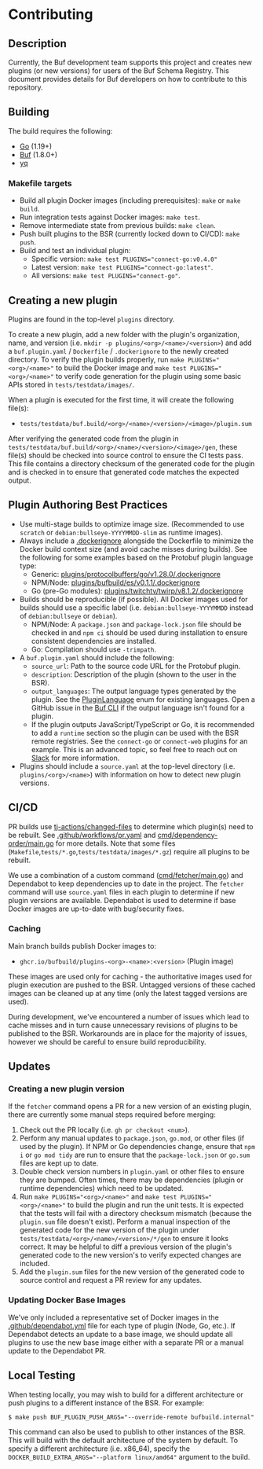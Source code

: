 # Contributing

## Description

Currently, the Buf development team supports this project and creates new plugins (or new versions) for users of the Buf Schema Registry.
This document provides details for Buf developers on how to contribute to this repository.

## Building

The build requires the following:

* [Go](https://go.dev/dl/) (1.19+)
* [Buf](https://github.com/bufbuild/buf) (1.8.0+)
* [yq](https://github.com/mikefarah/yq)

### Makefile targets

* Build all plugin Docker images (including prerequisites): `make` or `make build`.
* Run integration tests against Docker images: `make test`.
* Remove intermediate state from previous builds: `make clean`.
* Push built plugins to the BSR (currently locked down to CI/CD): `make push`.
* Build and test an individual plugin:
  * Specific version: `make test PLUGINS="connect-go:v0.4.0"`
  * Latest version: `make test PLUGINS="connect-go:latest"`.
  * All versions: `make test PLUGINS="connect-go"`.

## Creating a new plugin

Plugins are found in the top-level `plugins` directory.

To create a new plugin, add a new folder with the plugin's organization, name, and version (i.e. `mkdir -p plugins/<org>/<name>/<version>`) and add a `buf.plugin.yaml` / `Dockerfile` / `.dockerignore` to the newly created directory.
To verify the plugin builds properly, run `make PLUGINS="<org>/<name>"` to build the Docker image and `make test PLUGINS="<org>/<name>"` to verify code generation for the plugin using some basic APIs stored in `tests/testdata/images/`.

When a plugin is executed for the first time, it will create the following file(s):

* `tests/testdata/buf.build/<org>/<name>/<version>/<image>/plugin.sum`

After verifying the generated code from the plugin in `tests/testdata/buf.build/<org>/<name>/<version>/<image>/gen`, these file(s) should be checked into source control to ensure the CI tests pass.
This file contains a directory checksum of the generated code for the plugin and is checked in to ensure that generated code matches the expected output.

## Plugin Authoring Best Practices

* Use multi-stage builds to optimize image size. (Recommended to use `scratch` or `debian:bullseye-YYYYMMDD-slim` as runtime images).
* Always include a [.dockerignore](https://docs.docker.com/engine/reference/builder/#dockerignore-file) alongside the Dockerfile to minimize the Docker build context size (and avoid cache misses during builds). See the following for some examples based on the Protobuf plugin language type:
    * Generic: [plugins/protocolbuffers/go/v1.28.0/.dockerignore](plugins/protocolbuffers/go/v1.28.0/.dockerignore)
    * NPM/Node: [plugins/bufbuild/es/v0.1.1/.dockerignore](plugins/bufbuild/es/v0.1.1/.dockerignore)
    * Go (pre-Go modules): [plugins/twitchtv/twirp/v8.1.2/.dockerignore](plugins/twitchtv/twirp/v8.1.2/.dockerignore)
* Builds should be reproducible (if possible). All Docker images used for builds should use a specific label (i.e. `debian:bullseye-YYYYMMDD` instead of `debian:bullseye` or `debian`).
    * NPM/Node: A `package.json` and `package-lock.json` file should be checked in and `npm ci` should be used during installation to ensure consistent dependencies are installed.
    * Go: Compilation should use `-trimpath`.
* A `buf.plugin.yaml` should include the following:
    * `source_url`: Path to the source code URL for the Protobuf plugin.
    * `description`: Description of the plugin (shown to the user in the BSR).
    * `output_languages`: The output language types generated by the plugin. See the [PluginLanguage](https://github.com/bufbuild/buf/blob/c8fc1a2a8176c69a1176a18741506181fc1edbaf/proto/buf/alpha/registry/v1alpha1/plugin_curation.proto#L30-L47) enum for existing languages. Open a GitHub issue in the [Buf CLI](https://github.com/bufbuild/buf) if the output language isn't found for a plugin.
    * If the plugin outputs JavaScript/TypeScript or Go, it is recommended to add a `runtime` section so the plugin can be used with the BSR remote registries. See the `connect-go` or `connect-web` plugins for an example. This is an advanced topic, so feel free to reach out on [Slack](https://buf.build/links/slack) for more information.
* Plugins should include a `source.yaml` at the top-level directory (i.e. `plugins/<org>/<name>`) with information on how to detect new plugin versions.

## CI/CD

PR builds use [tj-actions/changed-files](https://github.com/tj-actions/changed-files) to determine which plugin(s) need to be rebuilt.
See [.github/workflows/pr.yaml](.github/workflows/pr.yml) and [cmd/dependency-order/main.go](cmd/dependency-order/main.go) for more details.
Note that some files (`Makefile`,`tests/*.go`,`tests/testdata/images/*.gz`) require all plugins to be rebuilt.

We use a combination of a custom command ([cmd/fetcher/main.go](cmd/fetcher/main.go)) and Dependabot to keep dependencies up to date in the project.
The `fetcher` command will use `source.yaml` files in each plugin to determine if new plugin versions are available.
Dependabot is used to determine if base Docker images are up-to-date with bug/security fixes.

### Caching

Main branch builds publish Docker images to:

* `ghcr.io/bufbuild/plugins-<org>-<name>:<version>` (Plugin image)

These images are used only for caching - the authoritative images used for plugin execution are pushed to the BSR.
Untagged versions of these cached images can be cleaned up at any time (only the latest tagged versions are used).

During development, we've encountered a number of issues which lead to cache misses and in turn cause unnecessary revisions of plugins to be published to the BSR.
Workarounds are in place for the majority of issues, however we should be careful to ensure build reproducibility.

## Updates

### Creating a new plugin version

If the `fetcher` command opens a PR for a new version of an existing plugin, there are currently some manual steps required before merging:

1. Check out the PR locally (i.e. `gh pr checkout <num>`).
2. Perform any manual updates to `package.json`, `go.mod`, or other files (if used by the plugin).
   If NPM or Go dependencies change, ensure that `npm i` or `go mod tidy` are run to ensure that the `package-lock.json` or `go.sum` files are kept up to date.
3. Double check version numbers in `plugin.yaml` or other files to ensure they are bumped.
   Often times, there may be dependencies (plugin or runtime dependencies) which need to be updated.
4. Run `make PLUGINS="<org>/<name>"` and `make test PLUGINS="<org>/<name>"` to build the plugin and run the unit tests.
   It is expected that the tests will fail with a directory checksum mismatch (because the `plugin.sum` file doesn't exist).
   Perform a manual inspection of the generated code for the new version of the plugin under `tests/testdata/<org>/<name>/<version>/*/gen` to ensure it looks correct.
   It may be helpful to diff a previous version of the plugin's generated code to the new version's to verify expected changes are included.
5. Add the `plugin.sum` files for the new version of the generated code to source control and request a PR review for any updates.

### Updating Docker Base Images

We've only included a representative set of Docker images in the [.github/dependabot.yml](.github/dependabot.yml) file for each type of plugin (Node, Go, etc.).
If Dependabot detects an update to a base image, we should update all plugins to use the new base image either with a separate PR or a manual update to the Dependabot PR.

## Local Testing

When testing locally, you may wish to build for a different architecture or push plugins to a different instance of the BSR.
For example:

```
$ make push BUF_PLUGIN_PUSH_ARGS="--override-remote bufbuild.internal"
```

This command can also be used to publish to other instances of the BSR.
This will build with the default architecture of the system by default.
To specify a different architecture (i.e. x86_64), specify the `DOCKER_BUILD_EXTRA_ARGS="--platform linux/amd64"` argument to the build.
